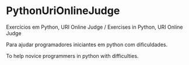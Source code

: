 # PythonUriOnlineJudge
Exercícios em Python, URI Online Judge / Exercises in Python, URI Online Judge

  Para ajudar programadores iniciantes em python com dificuldades.
  
  To help novice programmers in python with difficulties.
  
